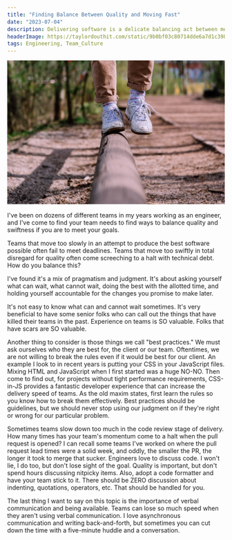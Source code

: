 ```yaml
---
title: "Finding Balance Between Quality and Moving Fast"
date: "2023-07-04"
description: Delivering software is a delicate balancing act between meeting deadlines and writing good code. I share my thoughts on how a team of developers is to do this.
headerImage: https://taylordouthit.com/static/9b0bf03c80714dde6a7d1c398aa0180a/828fb/balance.jpg
tags: Engineering, Team_Culture
---
```


![Photo of person balancing on a log of wood](./balance.jpg)

I've been on dozens of different teams in my years working as an engineer, and I've come to find your team needs to find ways to balance quality and swiftness if you are to meet your goals.

Teams that move too slowly in an attempt to produce the best software possible often fail to meet deadlines. Teams that move too swiftly in total disregard for quality often come screeching to a halt with technical debt. How do you balance this?

I've found it's a mix of pragmatism and judgment. It's about asking yourself what can wait, what cannot wait, doing the best with the allotted time, and holding yourself accountable for the changes you promise to make later.

It's not easy to know what can and cannot wait sometimes. It's very beneficial to have some senior folks who can call out the things that have killed their teams in the past. Experience on teams is SO valuable. Folks that have scars are SO valuable.

Another thing to consider is those things we call "best practices." We must ask ourselves who they are best for, the client or our team. Oftentimes, we are not willing to break the rules even if it would be best for our client. An example I look to in recent years is putting your CSS in your JavaScript files. Mixing HTML and JavaScript when I first started was a huge NO-NO. Then come to find out, for projects without tight performance requirements, CSS-in-JS provides a fantastic developer experience that can increase the delivery speed of teams. As the old maxim states, first learn the rules so you know how to break them effectively. Best practices should be guidelines, but we should never stop using our judgment on if they're right or wrong for our particular problem.

Sometimes teams slow down too much in the code review stage of delivery. How many times has your team's momentum come to a halt when the pull request is opened? I can recall some teams I've worked on where the pull request lead times were a solid week, and oddly, the smaller the PR, the longer it took to merge that sucker. Engineers love to discuss code. I won't lie, I do too, but don't lose sight of the goal. Quality is important, but don't spend hours discussing nitpicky items. Also, adopt a code formatter and have your team stick to it. There should be ZERO discussion about indenting, quotations, operators, etc. That should be handled for you.

The last thing I want to say on this topic is the importance of verbal communication and being available. Teams can lose so much speed when they aren't using verbal communication. I love asynchronous communication and writing back-and-forth, but sometimes you can cut down the time with a five-minute huddle and a conversation.
